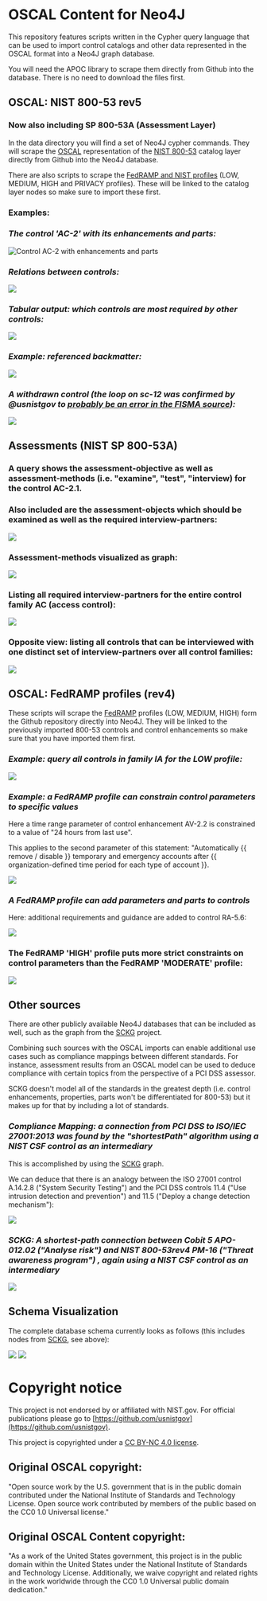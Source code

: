 # OSCAL Content for Neo4J

This repository features scripts written in the Cypher query language that can be used to import control catalogs and other data represented in the OSCAL format into a Neo4J graph database. 

You will need the APOC library to scrape them directly from Github into the database. There is no need to download the files first.

## OSCAL: NIST 800-53 rev5 
### Now also including SP 800-53A (Assessment Layer)

In the data directory you will find a set of Neo4J cypher commands. They will scrape the [OSCAL](https://github.com/usnistgov/OSCAL) representation 
of the [NIST 800-53](https://github.com/usnistgov/oscal-content) catalog layer directly from Github 
into the Neo4J database.

There are also scripts to scrape the [FedRAMP and NIST profiles](https://pages.nist.gov/OSCAL/documentation/schema/) (LOW, MEDIUM, HIGH and PRIVACY profiles). These will be linked to the catalog layer nodes so make sure to import these first.

### **Examples:**

### *The control 'AC-2' with its enhancements and parts:*

![Control AC-2 with enhancements and parts](doc/img/ac2-legend.png)

### *Relations between controls:*

![](doc/img/ac-relations.png)

### *Tabular output: which controls are most required by other controls:*

![](doc/img/most-required-controls.png)

### *Example: referenced backmatter:*

![](doc/img/referenced-backmatter.png)

### *A withdrawn control (the loop on sc-12 was confirmed by @usnistgov to [probably be an error in the FISMA source](https://github.com/usnistgov/oscal-content/issues/72)):*

![](doc/img/sc-12-loop.png)


## Assessments (NIST SP 800-53A)

### A query shows the assessment-objective as well as assessment-methods (i.e. "examine", "test", "interview) for the control AC-2.1. 

### Also included are the assessment-objects which should be examined as well as the required interview-partners:

![](doc/img/query-assessment-info-for-ac2_1-table.png)

### Assessment-methods visualized as graph:

![](doc/img/query-assessment-info-for-ac2_1-graph.png)

### Listing all required interview-partners for the entire control family AC (access control):

![](doc/img/query-assessment-info-for-ac-interviewpartners.png)
 
 
 ### Opposite view: listing all controls that can be interviewed with one distinct set of interview-partners over all control families:

 ![](doc/img/query-assessment-info-for-ac-controls-by-interviewpartners.png)

## OSCAL: FedRAMP profiles (rev4)

These scripts will scrape the [FedRAMP](https://github.com/GSA/fedramp-automation) profiles (LOW, MEDIUM, HIGH) form the Github repository directly into Neo4J. They will be linked to the previously imported 800-53 controls and control enhancements
so make sure that you have imported them first.

### *Example: query all controls in family IA for the LOW profile:*
![](doc/img/controls-low-ia.png)

### *Example: a FedRAMP profile can constrain control parameters to specific values*

Here a time range parameter of control enhancement AV-2.2 is constrained to a value of "24 hours from last use". 

This applies to the second parameter of this statement: "Automatically {{ remove / disable }} temporary and emergency accounts after {{ organization-defined time period for each type of account }}.

![](doc/img/fedramp-setparam.png)

### *A FedRAMP profile can add parameters and parts to controls*

Here: additional requirements and guidance are added to control RA-5.6:

![](doc/img/profile-fedramphigh-adds-additional-guidance-to-control.png)

### The FedRAMP 'HIGH' profile puts more strict constraints on control parameters than the FedRAMP 'MODERATE' profile:

![](doc/img/fedramp-moderate-vs-high-params-ac-2.png)

## Other sources

There are other publicly available Neo4J databases that can be included as well, such as the graph from the [SCKG](https://gitlab.com/redteam-project/sckg) project.

Combining such sources with the OSCAL imports can enable additional use cases such as compliance mappings between different standards. For instance, assessment results from an OSCAL model can be used to deduce compliance with certain topics from the perspective of a PCI DSS assessor.

SCKG doesn't model all of the standards in the greatest depth (i.e. control enhancements, properties, parts won't be differentiated for 800-53) but it makes up for that by including a lot of standards.

### *Compliance Mapping: a connection from PCI DSS to ISO/IEC 27001:2013 was found by the "shortestPath" algorithm using a NIST CSF control as an intermediary*

This is accomplished by using the [SCKG](https://gitlab.com/redteam-project/sckg) graph.

We can deduce that there is an analogy between the ISO 27001 control A.14.2.8 ("System Security Testing") and the PCI DSS controls 11.4 ("Use intrusion detection and prevention") and 11.5 ("Deploy a change detection mechanism"):

![](doc/img/pcidss-27001-via-csf.png)

### *SCKG: A shortest-path connection between Cobit 5 APO-012.02 ("Analyse risk") and NIST 800-53rev4 PM-16 ("Threat awareness program") , again using a NIST CSF control as an intermediary*

![](doc/img/shortestPathCobitNist800-53-withQuery.png)


## Schema Visualization

The complete database schema currently looks as follows (this includes nodes from [SCKG](https://gitlab.com/redteam-project/sckg), see above):

![](doc/img/oscal-80053-fedramp-schema.png)
![](doc/img/itbaseline-schema.png)

# Copyright notice

This project is not endorsed by or affiliated with NIST.gov. For official publications please go to [https://github.com/usnistgov](https://github.com/usnistgov).

This project is copyrighted under a [CC BY-NC 4.0 license](https://creativecommons.org/licenses/by-nc/4.0/).

## Original OSCAL copyright:
"Open source work by the U.S. government that is in the public domain contributed under the National Institute of Standards and Technology License.
Open source work contributed by members of the public based on the CC0
1.0 Universal license."

## Original OSCAL Content copyright:
"As a work of the United States government, this project is in the
public domain within the United States under the National Institute of
Standards and Technology License. Additionally, we waive copyright and
related rights in the work worldwide through the CC0 1.0 Universal
public domain dedication."



